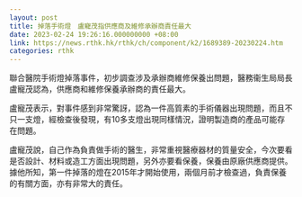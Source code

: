 ```yaml
---
layout: post
title: 掉落手術燈　盧寵茂指供應商及維修承辦商責任最大
date: 2023-02-24 19:26:16.000000000 +08:00
link: https://news.rthk.hk/rthk/ch/component/k2/1689389-20230224.htm
categories: rthk
---
```


聯合醫院手術燈掉落事件，初步調查涉及承辦商維修保養出問題，醫務衞生局局長盧寵茂認為，供應商和維修保養承辦商的責任最大。

盧寵茂表示，對事件感到非常驚訝，認為一件高質素的手術儀器出現問題，而且不只一支燈，經檢查後發現，有10多支燈出現同樣情況，證明製造商的產品可能存在問題。

盧寵茂說，自己作為負責做手術的醫生，非常重視醫療器材的質量安全，今次要看是否設計、材料或造工方面出現問題，另外亦要看保養，保養由原廠供應商提供。據他所知，第一件掉落的燈在2015年才開始使用，兩個月前才檢查過，負責保養的有關方面，亦有非常大的責任。
